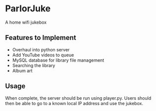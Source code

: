 # ParlorJuke
A home wifi jukebox

## Features to Implement

* Overhaul into python server
* Add YouTube videos to queue
* MySQL database for library file management
* Searching the library
* Album art

## Usage
When complete, the server should be run using player.py. Users should then be able to go to a known local IP address and use the jukebox. 
